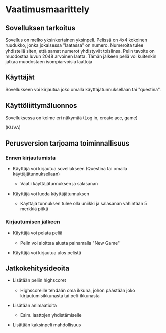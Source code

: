 # Vaatimusmaarittely

## Sovelluksen tarkoitus

Sovellus on melko yksinkertainen yksinpeli. Pelissä on 4x4 kokoinen ruudukko, jonka jokaisessa "laatassa" on numero. Numeroita tulee yhdistellä siten, että samat numerot yhdistyvät toisiinsa. Pelin tavoite on muodostaa luvun 2048 arvoinen laatta. Tämän jälkeen peliä voi kuitenkin jatkaa muodostaen isompiarvoisia laattoja

## Käyttäjät

Sovellukseen voi kirjautua joko omalla käyttäjätunnuksellaan tai "questina". 

## Käyttöliittymäluonnos

Sovelluksessa on kolme eri näkymää (Log in, create acc, game)

(KUVA)



## Perusversion tarjoama toiminnallisuus

### Ennen kirjautumista

- Käyttäjä voi kirjautua sovellukseen (Questina tai omalla käyttäjätunnuksellaan)

  - Vaatii käyttäjätunnuksen ja salasanan
  
- Käyttäjä voi luoda käyttäjätunnuksen

  - Käyttäjä tunnuksen tulee olla uniikki ja salasanan vähintään 5 merkkiä pitkä
  
 ### Kirjautumisen jälkeen
 
 - Käyttäjä voi pelata peliä
 
   - Pelin voi aloittaa alusta painamalla "New Game"
   
 - Käyttäjä voi kirjautua ulos pelistä
 
 
 ## Jatkokehitysideoita
 
 - Lisätään peliin highscoret
   
   - Highscoreille tehdään oma ikkuna, johon päästään joko kirjautumisikkunasta tai peli-ikkunasta
   
 - Lisätään animaatioita
   - Esim. laattojen yhdistämiselle
   
 - Lisätään kaksinpeli mahdollisuus
 
 

